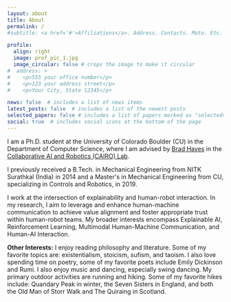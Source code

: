 ```yaml
---
layout: about
title: About
permalink: /
#subtitle: <a href='#'>Affiliations</a>. Address. Contacts. Moto. Etc.

profile:
  align: right
  image: prof_pic_1.jpg
  image_circular: false # crops the image to make it circular
#  address: >
#    <p>555 your office number</p>
#    <p>123 your address street</p>
#    <p>Your City, State 12345</p>

news: false  # includes a list of news items
latest_posts: false  # includes a list of the newest posts
selected_papers: false # includes a list of papers marked as "selected={true}"
social: true  # includes social icons at the bottom of the page
---
```


I am a Ph.D. student at the University of Colorado Boulder (CU) in the Department of Computer Science, where I am advised by [Brad Hayes](http://www.bradhayes.info/) in the [Collaborative AI and Robotics (CAIRO) Lab](http://www.cairo-lab.com/). 

I previously received a B.Tech. in Mechanical Engineering from NITK Surathkal (India) in 2014 and a Master's in Mechanical Engineering from CU, specializing in Controls and Robotics, in 2019.


I work at the intersection of explainability and human-robot interaction. In my research, I aim to leverage and enhance human-machine communication to achieve value alignment and foster appropriate trust within human-robot teams. My broader interests encompass Explainable AI, Reinforcement Learning, Multimodal Human-Machine Communication, and Human-AI Interaction.

[//]: # (**Research Summary:**)

**Other Interests:** I enjoy reading philosophy and literature. Some of my favorite topics are: existentialism, stoicism, sufism, and taoism. I also love spending time on poetry, some of my favorite poets include Emily Dickinson and Rumi. I also enjoy music and dancing, especially swing dancing. My primary outdoor activities are running and hiking. Some of my favorite hikes include: Quandary Peak in winter, the Seven Sisters in England, and both the Old Man of Storr Walk and The Quiraing in Scotland.
